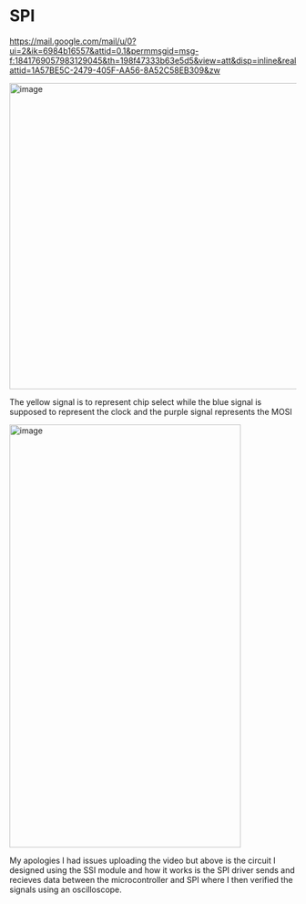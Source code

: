 # SPI

https://mail.google.com/mail/u/0?ui=2&ik=6984b16557&attid=0.1&permmsgid=msg-f:1841769057983129045&th=198f47333b63e5d5&view=att&disp=inline&realattid=1A57BE5C-2479-405F-AA56-8A52C58EB309&zw

<img width="721" height="537" alt="image" src="https://github.com/user-attachments/assets/e1902cc1-ca7c-4e74-8cc1-cbd8e7e7eae6" />

The yellow signal is to represent chip select while the blue signal is supposed to represent the clock and the purple signal represents the MOSI



<img width="406" height="742" alt="image" src="https://github.com/user-attachments/assets/4b4f015b-1d29-4dee-a1b5-1472076b1fd0" />

My apologies I had issues uploading the video but above is the circuit I designed using the SSI module and how it works is the SPI driver sends and recieves data between the microcontroller and SPI where I then verified the signals using an oscilloscope.

